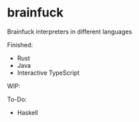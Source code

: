 # brainfuck
Brainfuck interpreters in different languages

Finished:
- Rust
- Java
- Interactive TypeScript

WIP:

To-Do:
- Haskell
